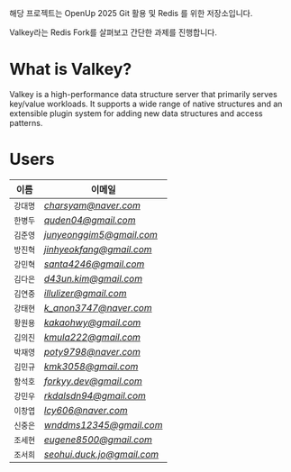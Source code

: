 해당 프로젝트는 OpenUp 2025 Git 활용 및 Redis 를 위한 저장소입니다.

 Valkey라는 Redis Fork를 살펴보고 간단한 과제를 진행합니다.

# What is Valkey?

Valkey is a high-performance data structure server that primarily serves key/value workloads.
It supports a wide range of native structures and an extensible plugin system for adding new data structures and access patterns.

# Users
| 이름    | 이메일                      |
|-------|--------------------------|
| `강대명` | *charsyam@naver.com*     |
| `한병두` | *quden04@gmail.com*      |
| `김준영` | *junyeonggim5@gmail.com* |
| `방진혁` | *jinhyeokfang@gmail.com* |
| `강민혁` | *santa4246@gmail.com*    |
| `김다은` | *d43un.kim@gmail.com*    |
| `김연중` | *illulizer@gmail.com*    |
| `강태현` | *k_anon3747@naver.com*   |
| `황원용` | *kakaohwy@gmail.com*     |
| `김의진` | *kmula222@gmail.com*     |
| `박재영` | *poty9798@naver.com*     |
| `김민규` | *kmk3058@gmail.com*      |
| `함석호` | *forkyy.dev@gmail.com*   |
| `강민우` | *rkdalsdn94@gmail.com*   |
| `이창엽` | *lcy606@naver.com*       |
| `신중은` | *wnddms12345@gmail.com*  |
| `조세현` | *eugene8500@gmail.com*   |
| `조서희` | *seohui.duck.jo@gmail.com*   |

